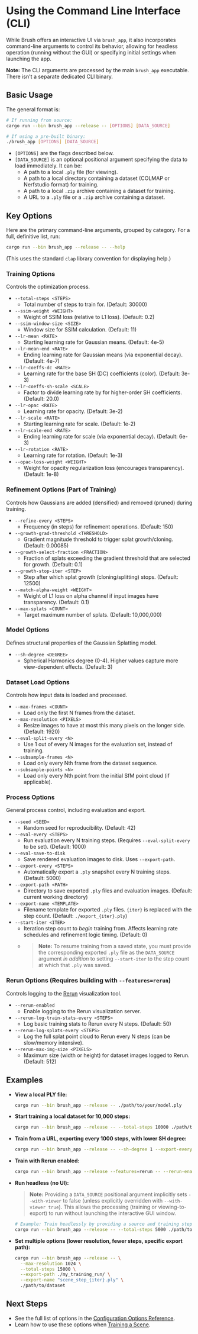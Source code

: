 # Using the Command Line Interface (CLI)

While Brush offers an interactive UI via `brush_app`, it also incorporates command-line arguments to control its behavior, allowing for headless operation (running without the GUI) or specifying initial settings when launching the app.

**Note:** The CLI arguments are processed by the main `brush_app` executable. There isn't a separate dedicated CLI binary.

## Basic Usage

The general format is:

```bash
# If running from source:
cargo run --bin brush_app --release -- [OPTIONS] [DATA_SOURCE]

# If using a pre-built binary:
./brush_app [OPTIONS] [DATA_SOURCE]
```

*   `[OPTIONS]` are the flags described below.
*   `[DATA_SOURCE]` is an optional positional argument specifying the data to load immediately. It can be:
    *   A path to a local `.ply` file (for viewing).
    *   A path to a local directory containing a dataset (COLMAP or Nerfstudio format) for training.
    *   A path to a local `.zip` archive containing a dataset for training.
    *   A URL to a `.ply` file or a `.zip` archive containing a dataset.

## Key Options

Here are the primary command-line arguments, grouped by category. For a full, definitive list, run:

```bash
cargo run --bin brush_app --release -- --help
```

(This uses the standard `clap` library convention for displaying help.)

### Training Options

Controls the optimization process.

*   `--total-steps <STEPS>`
    *   Total number of steps to train for. (Default: 30000)
*   `--ssim-weight <WEIGHT>`
    *   Weight of SSIM loss (relative to L1 loss). (Default: 0.2)
*   `--ssim-window-size <SIZE>`
    *   Window size for SSIM calculation. (Default: 11)
*   `--lr-mean <RATE>`
    *   Starting learning rate for Gaussian means. (Default: 4e-5)
*   `--lr-mean-end <RATE>`
    *   Ending learning rate for Gaussian means (via exponential decay). (Default: 4e-7)
*   `--lr-coeffs-dc <RATE>`
    *   Learning rate for the base SH (DC) coefficients (color). (Default: 3e-3)
*   `--lr-coeffs-sh-scale <SCALE>`
    *   Factor to divide learning rate by for higher-order SH coefficients. (Default: 20.0)
*   `--lr-opac <RATE>`
    *   Learning rate for opacity. (Default: 3e-2)
*   `--lr-scale <RATE>`
    *   Starting learning rate for scale. (Default: 1e-2)
*   `--lr-scale-end <RATE>`
    *   Ending learning rate for scale (via exponential decay). (Default: 6e-3)
*   `--lr-rotation <RATE>`
    *   Learning rate for rotation. (Default: 1e-3)
*   `--opac-loss-weight <WEIGHT>`
    *   Weight for opacity regularization loss (encourages transparency). (Default: 1e-8)

### Refinement Options (Part of Training)

Controls how Gaussians are added (densified) and removed (pruned) during training.

*   `--refine-every <STEPS>`
    *   Frequency (in steps) for refinement operations. (Default: 150)
*   `--growth-grad-threshold <THRESHOLD>`
    *   Gradient magnitude threshold to trigger splat growth/cloning. (Default: 0.00085)
*   `--growth-select-fraction <FRACTION>`
    *   Fraction of splats exceeding the gradient threshold that are selected for growth. (Default: 0.1)
*   `--growth-stop-iter <STEP>`
    *   Step after which splat growth (cloning/splitting) stops. (Default: 12500)
*   `--match-alpha-weight <WEIGHT>`
    *   Weight of L1 loss on alpha channel if input images have transparency. (Default: 0.1)
*   `--max-splats <COUNT>`
    *   Target maximum number of splats. (Default: 10,000,000)

### Model Options

Defines structural properties of the Gaussian Splatting model.

*   `--sh-degree <DEGREE>`
    *   Spherical Harmonics degree (0-4). Higher values capture more view-dependent effects. (Default: 3)

### Dataset Load Options

Controls how input data is loaded and processed.

*   `--max-frames <COUNT>`
    *   Load only the first N frames from the dataset.
*   `--max-resolution <PIXELS>`
    *   Resize images to have at most this many pixels on the longer side. (Default: 1920)
*   `--eval-split-every <N>`
    *   Use 1 out of every N images for the evaluation set, instead of training.
*   `--subsample-frames <N>`
    *   Load only every Nth frame from the dataset sequence.
*   `--subsample-points <N>`
    *   Load only every Nth point from the initial SfM point cloud (if applicable).

### Process Options

General process control, including evaluation and export.

*   `--seed <SEED>`
    *   Random seed for reproducibility. (Default: 42)
*   `--eval-every <STEPS>`
    *   Run evaluation every N training steps. (Requires `--eval-split-every` to be set). (Default: 1000)
*   `--eval-save-to-disk`
    *   Save rendered evaluation images to disk. Uses `--export-path`.
*   `--export-every <STEPS>`
    *   Automatically export a `.ply` snapshot every N training steps. (Default: 5000)
*   `--export-path <PATH>`
    *   Directory to save exported `.ply` files and evaluation images. (Default: current working directory)
*   `--export-name <TEMPLATE>`
    *   Filename template for exported `.ply` files. `{iter}` is replaced with the step count. (Default: `./export_{iter}.ply`)
*   `--start-iter <ITER>`
    *   Iteration step count to *begin* training from. Affects learning rate schedules and refinement logic timing. (Default: 0)
    *   > **Note:** To resume training from a saved state, you must provide the corresponding exported `.ply` file as the `DATA_SOURCE` argument *in addition* to setting `--start-iter` to the step count at which that `.ply` was saved. <!-- TODO: Verify checkpoint loading mechanism and format --> <!-- Resolved: Requires providing PLY + start_iter -->

### Rerun Options (Requires building with `--features=rerun`)

Controls logging to the [Rerun](https://www.rerun.io/) visualization tool.

*   `--rerun-enabled`
    *   Enable logging to the Rerun visualization server.
*   `--rerun-log-train-stats-every <STEPS>`
    *   Log basic training stats to Rerun every N steps. (Default: 50)
*   `--rerun-log-splats-every <STEPS>`
    *   Log the full splat point cloud to Rerun every N steps (can be slow/memory intensive).
*   `--rerun-max-img-size <PIXELS>`
    *   Maximum size (width or height) for dataset images logged to Rerun. (Default: 512)

## Examples

*   **View a local PLY file:**
    ```bash
    cargo run --bin brush_app --release -- ./path/to/your/model.ply
    ```

*   **Start training a local dataset for 10,000 steps:**
    ```bash
    cargo run --bin brush_app --release -- --total-steps 10000 ./path/to/your/dataset_dir
    ```

*   **Train from a URL, exporting every 1000 steps, with lower SH degree:**
    ```bash
    cargo run --bin brush_app --release -- --sh-degree 1 --export-every 1000 --total-steps 30000 https://example.com/datasets/my_scene.zip
    ```

*   **Train with Rerun enabled:**
    ```bash
    cargo run --bin brush_app --release --features=rerun -- --rerun-enabled ./path/to/dataset
    ```

*   **Run headless (no UI):**
    > **Note:** Providing a `DATA_SOURCE` positional argument implicitly sets `--with-viewer` to false (unless explicitly overridden with `--with-viewer true`). This allows the processing (training or viewing-to-export) to run without launching the interactive GUI window. <!-- Resolved: Triggered by providing SOURCE argument -->
    ```bash
    # Example: Train headlessly by providing a source and training steps
    cargo run --bin brush_app --release -- --total-steps 5000 ./path/to/dataset
    ```

*   **Set multiple options (lower resolution, fewer steps, specific export path):**
    ```bash
    cargo run --bin brush_app --release -- \
      --max-resolution 1024 \
      --total-steps 15000 \
      --export-path ./my_training_run/ \
      --export-name "scene_step_{iter}.ply" \
      ./path/to/dataset
    ```

## Next Steps

*   See the full list of options in the [Configuration Options Reference](../reference/config-options.md).
*   Learn how to use these options when [Training a Scene](./training-a-scene.md). 